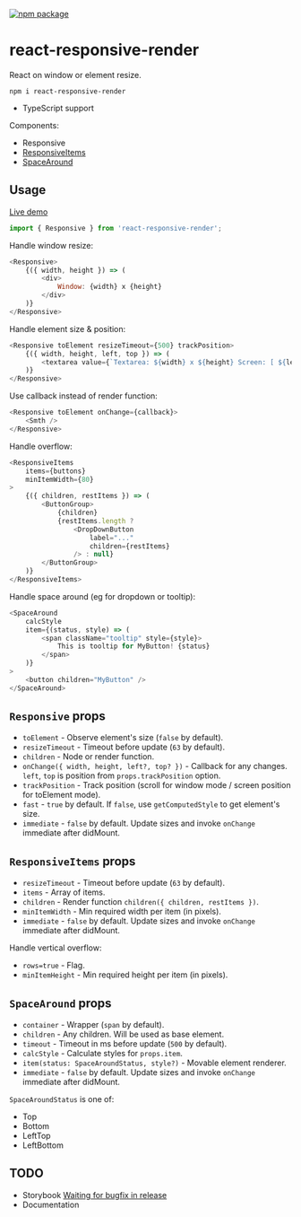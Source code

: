 [![npm package](https://img.shields.io/npm/v/react-responsive-render.svg?style=flat-square)](https://www.npmjs.org/package/react-responsive-render)
# react-responsive-render

React on window or element resize.

```
npm i react-responsive-render
```

* TypeScript support

Components:

* Responsive
* [ResponsiveItems](https://youtu.be/GqFE9N1pJFc)
* [SpaceAround](https://www.youtube.com/watch?v=vchfJJxB-9o)

## Usage

<a href="https://codepen.io/morglod/project/editor/XovwVo" target="_blank">Live demo</a>

```js
import { Responsive } from 'react-responsive-render';
```

Handle window resize:
```js
<Responsive>
    {({ width, height }) => (
        <div>
            Window: {width} x {height}
        </div>
    )}
</Responsive>
```

Handle element size & position:
```js
<Responsive toElement resizeTimeout={500} trackPosition>
    {({ width, height, left, top }) => (
        <textarea value={`Textarea: ${width} x ${height} Screen: [ ${left}, ${top} ]`} readOnly />
    )}
</Responsive>
```

Use callback instead of render function:
```js
<Responsive toElement onChange={callback}>
    <Smth />
</Responsive>
```

Handle overflow:
```js
<ResponsiveItems
    items={buttons}
    minItemWidth={80}
>
    {({ children, restItems }) => (
        <ButtonGroup>
            {children}
            {restItems.length ?
                <DropDownButton
                    label="..."
                    children={restItems}
                /> : null}
        </ButtonGroup>
    )}
</ResponsiveItems>
```

Handle space around (eg for dropdown or tooltip):
```js
<SpaceAround
    calcStyle
    item={(status, style) => (
        <span className="tooltip" style={style}>
            This is tooltip for MyButton! {status}
        </span>
    )}
>
    <button children="MyButton" />
</SpaceAround>
```

## `Responsive` props

* `toElement` - Observe element's size (`false` by default).
* `resizeTimeout` - Timeout before update (`63` by default).
* `children` - Node or render function.
* `onChange({ width, height, left?, top? })` - Callback for any changes. `left`, `top` is position from `props.trackPosition` option.
* `trackPosition` - Track position (scroll for window mode / screen position for toElement mode).
* `fast` - `true` by default. If `false`, use `getComputedStyle` to get element's size.
* `immediate` - `false` by default. Update sizes and invoke `onChange` immediate after didMount.

## `ResponsiveItems` props

* `resizeTimeout` - Timeout before update (`63` by default).
* `items` - Array of items.
* `children` - Render function `children({ children, restItems })`.
* `minItemWidth` - Min required width per item (in pixels).
* `immediate` - `false` by default. Update sizes and invoke `onChange` immediate after didMount.

Handle vertical overflow:

* `rows=true` - Flag.
* `minItemHeight` - Min required height per item (in pixels).

## `SpaceAround` props

* `container` - Wrapper (`span` by default).
* `children` - Any children. Will be used as base element.
* `timeout` - Timeout in ms before update (`500` by default).
* `calcStyle` - Calculate styles for `props.item`.
* `item(status: SpaceAroundStatus, style?)` - Movable element renderer.
* `immediate` - `false` by default. Update sizes and invoke `onChange` immediate after didMount.

`SpaceAroundStatus` is one of:
* Top
* Bottom
* LeftTop
* LeftBottom

## TODO

* Storybook [Waiting for bugfix in release](https://github.com/storybooks/storybook/issues/3083)
* Documentation